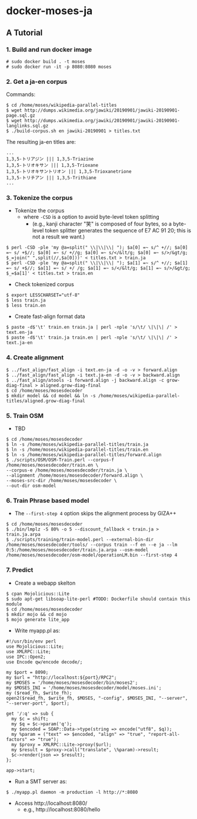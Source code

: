 # docker-moses-ja

## A Tutorial

### 1. Build and run docker image

```
# sudo docker build . -t moses
# sudo docker run -it -p 8080:8080 moses
```

### 2. Get a ja-en corpus


Commands:
```
$ cd /home/moses/wikipedia-parallel-titles
$ wget http://dumps.wikimedia.org/jawiki/20190901/jawiki-20190901-page.sql.gz
$ wget http://dumps.wikimedia.org/jawiki/20190901/jawiki-20190901-langlinks.sql.gz
$ ./build-corpus.sh en jawiki-20190901 > titles.txt
```

The resulting ja-en titles are:
```
...
1,3,5-トリアジン ||| 1,3,5-Triazine
1,3,5-トリオキサン ||| 1,3,5-Trioxane
1,3,5-トリオキサントリオン ||| 1,3,5-Trioxanetrione
1,3,5-トリチアン ||| 1,3,5-Trithiane
...
```

### 3. Tokenize the corpus

+ Tokenize the corpus
  + where `-CSD` is a option to avoid byte-level token splitting
     + (e.g., kanji character "笑" is composed of four bytes, so a byte-level token splitter generates the sequence of E7 AC 91 20; this is not a result we want.) 
```
$ perl -CSD -ple 'my @a=split(" \\|\\|\\| "); $a[0] =~ s/^ +//; $a[0] =~ s/ +$//; $a[0] =~ s/ +//g; $a[0] =~ s/</&lt/g; $a[0] =~ s/>/&gt/g; $_=join(" ",split(//,$a[0]))' < titles.txt > train.ja
$ perl -CSD -ple 'my @a=split(" \\|\\|\\| "); $a[1] =~ s/^ +//; $a[1] =~ s/ +$//; $a[1] =~ s/ +/ /g; $a[1] =~ s/</&lt/g; $a[1] =~ s/>/&gt/g; $_=$a[1]' < titles.txt > train.en
```

+ Check tokenized corpus
```
$ export LESSCHARSET="utf-8"
$ less train.ja
$ less train.en
```

+ Create fast-align format data
```
$ paste -d$'\t' train.en train.ja | perl -nple 's/\t/ \|\|\| /' > text.en-ja
$ paste -d$'\t' train.ja train.en | perl -nple 's/\t/ \|\|\| /' > text.ja-en
```

### 4. Create alignment

```
$ ../fast_align/fast_align -i text.en-ja -d -o -v > forward.align
$ ../fast_align/fast_align -i text.ja-en -d -o -v > backward.align
$ ../fast_align/atools -i forward.align -j backward.align -c grow-diag-final > aligned.grow-diag-final
$ cd /home/moses/mosesdecoder
$ mkdir model && cd model && ln -s /home/moses/wikipedia-parallel-titles/aligned.grow-diag-final
```

### 5. Train OSM

+ TBD
```
$ cd /home/moses/mosesdecoder
$ ln -s /home/moses/wikipedia-parallel-titles/train.ja
$ ln -s /home/moses/wikipedia-parallel-titles/train.en
$ ln -s /home/moses/wikipedia-parallel-titles/forward.align
$ ./scripts/OSM/OSM-Train.perl --corpus-f /home/moses/mosesdecoder/train.en \
--corpus-e /home/moses/mosesdecoder/train.ja \
--alignment /home/moses/mosesdecoder/forward.align \
--moses-src-dir /home/moses/mosesdecoder \
--out-dir osm-model
```

### 6. Train Phrase based model

+ The `--first-step 4` option skips the alignment process by GIZA++
```
$ cd /home/moses/mosesdecoder
$ ./bin/lmplz -S 80% -o 5 --discount_fallback < train.ja > train.ja.arpa
$ ./scripts/training/train-model.perl --external-bin-dir /home/moses/mosesdecoder/tools/ --corpus train --f en --e ja --lm 0:5:/home/moses/mosesdecoder/train.ja.arpa --osm-model /home/moses/mosesdecoder/osm-model/operationLM.bin --first-step 4
```

### 7. Predict

+ Create a webapp skelton
```
$ cpan Mojolicious::Lite
$ sudo apt-get libsoap-lite-perl #TODO: Dockerfile should contain this module
$ cd /home/moses/mosesdecoder
$ mkdir mojo && cd mojo
$ mojo generate lite_app
```

+ Write myapp.pl as:
```
#!/usr/bin/env perl
use Mojolicious::Lite;
use XMLRPC::Lite;
use IPC::Open2;
use Encode qw/encode decode/;

my $port = 8090;
my $url = "http://localhost:${port}/RPC2";
my $MOSES = '/home/moses/mosesdecoder/bin/moses2';
my $MOSES_INI = '/home/moses/mosesdecoder/model/moses.ini';
my ($read_fh, $write_fh);
open2($read_fh, $write_fh, $MOSES, "-config", $MOSES_INI, "--server", "--server-port", $port);

get '/:q' => sub {
  my $c = shift;
  my $q = $c->param('q');
  my $encoded = SOAP::Data->type(string => encode("utf8", $q));
  my %param = ("text" => $encoded, "align" => "true", "report-all-factors" => "true");
  my $proxy = XMLRPC::Lite->proxy($url);
  my $result = $proxy->call("translate", \%param)->result;
  $c->render(json => $result);
};

app->start;

```

+ Run a SMT server as:
```
$ ./myapp.pl daemon -m production -l http://*:8080
```

+ Access http://localhost:8080/
  + e.g., http://localhost:8080/hello
